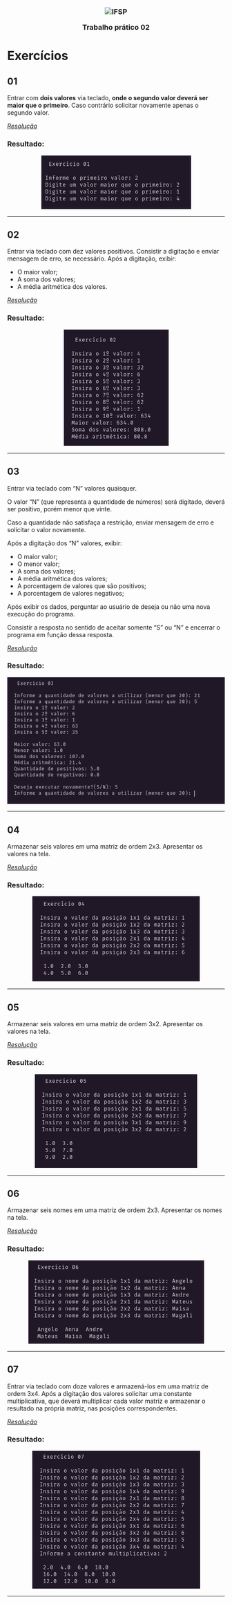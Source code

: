 <h3 align="center">

<img width="64" alt="IFSP" src="https://avatars0.githubusercontent.com/u/62160025?s=200&v=4" />

Trabalho prático 02

</h3>

# Exercícios

## 01

Entrar com **dois valores** via teclado, **onde o segundo valor deverá ser maior que o primeiro**.
Caso contrário solicitar novamente apenas o segundo valor.

_<a href="./src/EX_01.java">Resolução</a>_

### Resultado:

<p align="center">
  <img alt="Resolução" src="./.github/images/01.png" />
</p>

<hr />

## 02

Entrar via teclado com dez valores positivos.
Consistir a digitação e enviar mensagem de erro, se necessário.
Após a digitação, exibir:

- O maior valor;
- A soma dos valores;
- A média aritmética dos valores.

_<a href="./src/EX_02.java">Resolução</a>_

### Resultado:

<p align="center">
  <img alt="Resolução" src="./.github/images/02.png" />
</p>

<hr />

## 03

Entrar via teclado com “N” valores quaisquer.

O valor “N” (que representa a quantidade de números) será digitado,
deverá ser positivo, porém menor que vinte.

Caso a quantidade não satisfaça a restrição,
enviar mensagem de erro e solicitar o valor novamente.

Após a digitação dos “N” valores, exibir:

- O maior valor;
- O menor valor;
- A soma dos valores;
- A média aritmética dos valores;
- A porcentagem de valores que são positivos;
- A porcentagem de valores negativos;

Após exibir os dados, perguntar ao usuário de deseja ou não uma nova execução do programa.

Consistir a resposta no sentido de aceitar somente “S” ou “N” e encerrar o programa em função dessa resposta.

_<a href="./src/EX_03.java">Resolução</a>_

### Resultado:

<p align="center">
  <img alt="Resolução" src="./.github/images/03.png" />
</p>

<hr />

## 04

Armazenar seis valores em uma matriz de ordem 2x3. Apresentar os valores na tela.

_<a href="./src/EX_04.java">Resolução</a>_

### Resultado:

<p align="center">
  <img alt="Resolução" src="./.github/images/04.png" />
</p>

<hr />

## 05

Armazenar seis valores em uma matriz de ordem 3x2. Apresentar os valores na tela.

_<a href="./src/EX_05.java">Resolução</a>_

### Resultado:

<p align="center">
  <img alt="Resolução" src="./.github/images/05.png" />
</p>

<hr />

## 06

Armazenar seis nomes em uma matriz de ordem 2x3. Apresentar os nomes na tela.

_<a href="./src/EX_06.java">Resolução</a>_

### Resultado:

<p align="center">
  <img alt="Resolução" src="./.github/images/06.png" />
</p>

<hr />

## 07

Entrar via teclado com doze valores e armazená-los em uma matriz de ordem 3x4.
Após a digitação dos valores solicitar uma constante multiplicativa,
que deverá multiplicar cada valor matriz e armazenar o resultado na própria matriz,
nas posições correspondentes.

_<a href="./src/EX_07.java">Resolução</a>_

### Resultado:

<p align="center">
  <img alt="Resolução" src="./.github/images/07.png" />
</p>

<hr />
